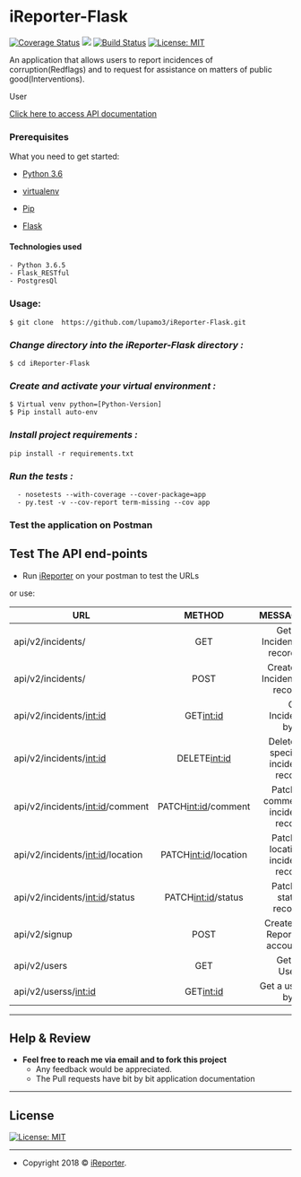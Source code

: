 # iReporter-Flask

[![Coverage Status](https://coveralls.io/repos/github/lupamo3/iReporter-Flask/badge.svg?branch=develop)](https://coveralls.io/github/lupamo3/iReporter-Flask?branch=develop) <a href="https://codeclimate.com/github/lupamo3/iReporter-Flask/maintainability"><img src="https://api.codeclimate.com/v1/badges/2eb7bda101886f90ecbe/maintainability" /></a> [![Build Status](https://travis-ci.org/lupamo3/iReporter-Flask.svg?branch=develop)](https://travis-ci.org/lupamo3/iReporter-Flask) [![License: MIT](https://img.shields.io/badge/License-MIT-yellow.svg)](https://opensource.org/licenses/MIT)

An application that allows users to report incidences of corruption(Redflags) and to request for assistance on matters of public good(Interventions).

User

[Click here to access API documentation](https://documenter.getpostman.com/view/4927537/RzfmE6y7)

### Prerequisites

What you need to get started:

- [Python 3.6](https://www.python.org/download/releases/3.0/)

- [virtualenv](https://virtualenv.pypa.io/en/stable/)

- [Pip](https://pip.pypa.io/en/stable/installing/)

- [Flask](http://flask.pocoo.org/)

#### Technologies used
    - Python 3.6.5
    - Flask_RESTful
    - PostgresQl


### Usage:
```
$ git clone  https://github.com/lupamo3/iReporter-Flask.git

```
### *Change directory into the iReporter-Flask directory :*
```
$ cd iReporter-Flask
```
### *Create and activate your virtual environment :*
```
$ Virtual venv python=[Python-Version]
$ Pip install auto-env
```
### *Install project requirements :*
```
pip install -r requirements.txt
```
### *Run the tests :*
```
  - nosetests --with-coverage --cover-package=app
  - py.test -v --cov-report term-missing --cov app
  ```

### Test the application on Postman
## Test The API end-points
 - Run [iReporter](https://ireporterflask-api-heroku.herokuapp.com/) on your postman to test the URLs

or use:

| URL                                 | METHOD                 | MESSAGE                                |
| ------------------------------------|:----------------------:| --------------------------------------:|
|api/v2/incidents/                    | GET                    | Get all Incidence records.             |
|api/v2/incidents/                    | POST                   | Create a Incidence record.             |
|api/v2/incidents/<int:id>            | GET<int:id>            | Get Incident by id                     |
|api/v2/incidents/<int:id>            | DELETE<int:id>         | Delete a specific incident record      |
|api/v2/incidents/<int:id>/comment    | PATCH<int:id>/comment  | Patch a comment incident record        |
|api/v2/incidents/<int:id>/location   | PATCH<int:id>/location | Patch a location incident record       |
|api/v2/incidents/<int:id>/status     | PATCH<int:id>/status   | Patch a status record.                 |
|api/v2/signup                        | POST                   | Create i-Reporter account.             |
|api/v2/users                         | GET                    | Get all Users                          |
|api/v2/userss/<int:id>               | GET<int:id>            | Get a user by id                       |

---

## Help & Review

- **Feel free to reach me via email and to fork this project**
    - Any feedback would be appreciated.
    - The Pull requests have bit by bit application documentation

---

## License

[![License: MIT](https://img.shields.io/badge/License-MIT-yellow.svg)](https://opensource.org/licenses/MIT)

---
- Copyright 2018 © <a href="http://anjichilupamo.me/iReporter/UI" target="_blank">iReporter</a>.

